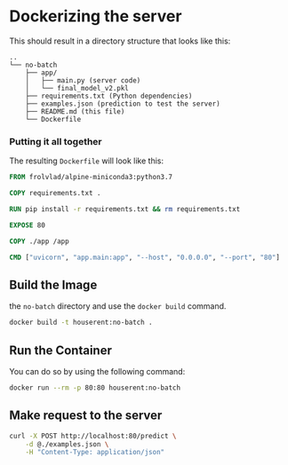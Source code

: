 # Dockerizing the server

This should result in a directory structure that looks like this:
```
..
└── no-batch
    ├── app/
    │   ├── main.py (server code)
    │   └── final_model_v2.pkl
    ├── requirements.txt (Python dependencies)
    ├── examples.json (prediction to test the server)
    ├── README.md (this file)
    └── Dockerfile
```


### Putting it all together

The resulting `Dockerfile` will look like this:

```Dockerfile
FROM frolvlad/alpine-miniconda3:python3.7

COPY requirements.txt .

RUN pip install -r requirements.txt && rm requirements.txt

EXPOSE 80

COPY ./app /app

CMD ["uvicorn", "app.main:app", "--host", "0.0.0.0", "--port", "80"]
```


## Build the Image
the `no-batch` directory and use the `docker build` command.
```bash
docker build -t houserent:no-batch .
```


## Run the Container
You can do so by using the following command:

```bash
docker run --rm -p 80:80 houserent:no-batch
```


## Make request to the server

```bash
curl -X POST http://localhost:80/predict \
    -d @./examples.json \
    -H "Content-Type: application/json"
```
